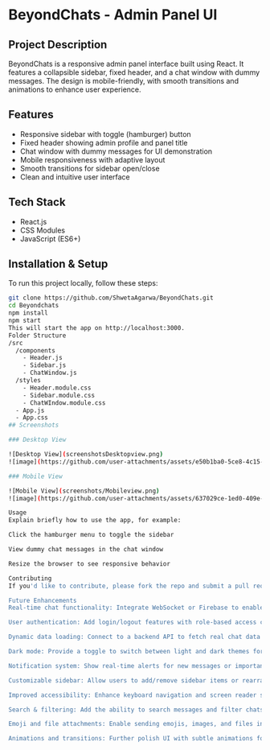 # BeyondChats - Admin Panel UI

## Project Description
BeyondChats is a responsive admin panel interface built using React. It features a collapsible sidebar, fixed header, and a chat window with dummy messages. The design is mobile-friendly, with smooth transitions and animations to enhance user experience.

## Features
- Responsive sidebar with toggle (hamburger) button
- Fixed header showing admin profile and panel title
- Chat window with dummy messages for UI demonstration
- Mobile responsiveness with adaptive layout
- Smooth transitions for sidebar open/close
- Clean and intuitive user interface

## Tech Stack
- React.js
- CSS Modules
- JavaScript (ES6+)

## Installation & Setup
To run this project locally, follow these steps:

```bash
git clone https://github.com/ShwetaAgarwa/BeyondChats.git
cd Beyondchats
npm install
npm start
This will start the app on http://localhost:3000.
Folder Structure
/src
  /components
    - Header.js
    - Sidebar.js
    - ChatWindow.js
  /styles
    - Header.module.css
    - Sidebar.module.css
    - ChatWIndow.module.css
  - App.js
  - App.css
## Screenshots

### Desktop View

![Desktop View](screenshotsDesktopview.png)
![image](https://github.com/user-attachments/assets/e50b1ba0-5ce8-4c15-92d5-8635339e2b3f)

### Mobile View

![Mobile View](screenshots/Mobileview.png)
![image](https://github.com/user-attachments/assets/637029ce-1ed0-409e-84b4-047cc3d49013)

Usage
Explain briefly how to use the app, for example:

Click the hamburger menu to toggle the sidebar

View dummy chat messages in the chat window

Resize the browser to see responsive behavior

Contributing
If you'd like to contribute, please fork the repo and submit a pull request.

Future Enhancements
Real-time chat functionality: Integrate WebSocket or Firebase to enable live chat between users.

User authentication: Add login/logout features with role-based access control for admins and users.

Dynamic data loading: Connect to a backend API to fetch real chat data and user information.

Dark mode: Provide a toggle to switch between light and dark themes for better user experience.

Notification system: Show real-time alerts for new messages or important updates.

Customizable sidebar: Allow users to add/remove sidebar items or rearrange menu options.

Improved accessibility: Enhance keyboard navigation and screen reader support.

Search & filtering: Add the ability to search messages and filter chats by user or date.

Emoji and file attachments: Enable sending emojis, images, and files in chat.

Animations and transitions: Further polish UI with subtle animations for smoother interactions.
